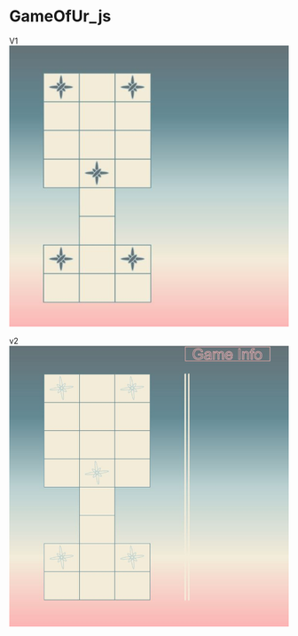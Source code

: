 # GameOfUr_js

V1
![Alt text](img.JPG?raw=true "Title")

v2
![Alt text](boardv2.JPG?raw=true "Title")
